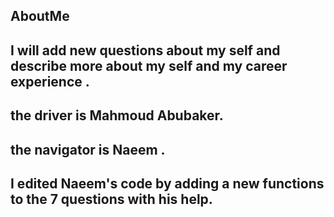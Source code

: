 ## AboutMe
## I will add new questions about my self and describe more about my self and my career experience .
## the driver is Mahmoud Abubaker.
## the navigator is Naeem .
## I edited Naeem's code by adding a new functions to the 7 questions with his help.